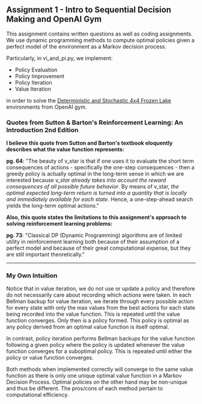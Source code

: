 ## Assignment 1 - Intro to Sequential Decision Making and OpenAI Gym

This assignment contains written questions as well as coding assignments. We use dynamic programming methods to compute optimal policies given a perfect model of the environment as a Markov decision process.

Particularly, in vi_and_pi.py, we implement:
- Policy Evaluation
- Policy Improvement
- Policy Iteration
- Value Iteration

in order to solve the [Deterministic and Stochastic 4x4 Frozen Lake](https://gym.openai.com/envs/FrozenLake-v0/) environments from OpenAI gym.

### Quotes from Sutton & Barton's Reinforcement Learning: An Introduction 2nd Edition
__I believe this quote from Sutton and Barton's textbook eloquently describes what the value function represents:__

**pg. 64**: "The beauty of v_star is that if one uses it to evaluate the short term consequences of actions - 
specifically the one-step consequences - then a greedy policy is actually optimal in the long-term sense in which we are
interested because *v_star already takes into account the reward consequences of all possible future behavior*. By means of
v_star, *the optimal expected long-term return is turned into a quantity that is locally and immediately available for each state*.
Hence, a one-step-ahead search yields the long-term optimal actions."

__Also, this quote states the limitations to this assignment's approach to solving reinforcement learning problems:__

**pg. 73**: "Classical DP (Dynamic Programming) algorithms are of limited utility in reinforcement learning both
because of their assumption of a perfect model and because of their great computational expense, but they are still
important theoretically."
***
### My Own Intuition
Notice that in value iteration, we do not use or update a policy and
therefore do not necessarily care about recording which actions were taken.
In each Bellman backup for value iteration, we iterate through every possible 
action for every state with only the max values from the best actions for each
state being recorded into the value function. This is repeated until the value
function converges. Only then is a policy formed. This policy is optimal as any
policy derived from an optimal value function is itself optimal.

In contrast, policy iteration performs Bellman backups for the value function
following a given policy where the policy is updated whenever the value function
converges for a suboptimal policy. This is repeated until either the policy or
value function converges.

Both methods when implemented correctly will converge to the same value function
as there is only one unique optimal value function in a Markov Decision Process.
Optimal policies on the other hand may be non-unique and thus be different.
The pros/cons of each method pertain to computational efficiency.
